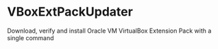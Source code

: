 # VBoxExtPackUpdater
Download, verify and install Oracle VM VirtualBox Extension Pack with a single command
